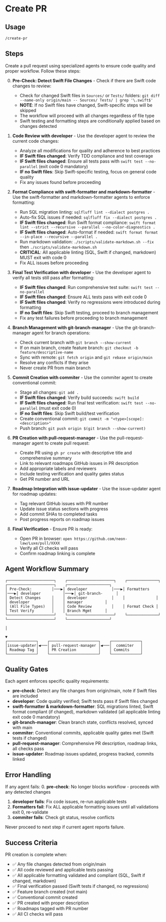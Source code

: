 # Create PR

## Usage

```txt
/create-pr
```

## Steps

Create a pull request using specialized agents to ensure code quality and proper workflow. Follow these steps:

0. **Pre-Check: Detect Swift File Changes** - Check if there are Swift code changes to review:
   - Check for changed Swift files in `Sources/` or `Tests/` folders:
     `git diff --name-only origin/main -- Sources/ Tests/ | grep '\.swift$'`
   - **NOTE**: If no Swift files have changed, Swift-specific steps will be skipped
   - The workflow will proceed with all changes regardless of file type
   - Swift testing and formatting steps are conditionally applied based on changes detected

1. **Code Review with developer** - Use the developer agent to review the current code changes:
   - Analyze all modifications for quality and adherence to best practices
   - **IF Swift files changed**: Verify TDD compliance and test coverage
   - **IF Swift files changed**: Ensure all tests pass with `swift test --no-parallel` (exit code 0 mandatory)
   - **IF no Swift files**: Skip Swift-specific testing, focus on general code quality
   - Fix any issues found before proceeding

2. **Format Compliance with swift-formatter and markdown-formatter** - Use the swift-formatter and markdown-formatter
   agents to enforce formatting:
   - Run SQL migration linting: `sqlfluff lint --dialect postgres .`
   - Auto-fix SQL issues if needed: `sqlfluff fix --dialect postgres .`
   - **IF Swift files changed**: Run Swift format compliance:
     `swift format lint --strict --recursive --parallel --no-color-diagnostics .`
   - **IF Swift files changed**: Auto-format if needed: `swift format format --in-place --recursive --parallel .`
   - Run markdown validation: `./scripts/validate-markdown.sh --fix` then `./scripts/validate-markdown.sh`
   - **CRITICAL**: All applicable linting (SQL, Swift if changed, markdown) MUST exit with code 0
   - Fix ALL issues before proceeding

3. **Final Test Verification with developer** - Use the developer agent to verify all tests
   still pass after formatting:
   - **IF Swift files changed**: Run comprehensive test suite: `swift test --no-parallel`
   - **IF Swift files changed**: Ensure ALL tests pass with exit code 0
   - **IF Swift files changed**: Verify no regressions were introduced during formatting
   - **IF no Swift files**: Skip Swift testing, proceed to branch management
   - Fix any test failures before proceeding to branch management

4. **Branch Management with git-branch-manager** - Use the git-branch-manager agent for branch operations:
   - Check current branch with `git branch --show-current`
   - If on main branch, create feature branch: `git checkout -b feature/descriptive-name`
   - Sync with remote: `git fetch origin` and `git rebase origin/main`
   - Resolve any conflicts if they arise
   - Never create PR from main branch

5. **Commit Creation with commiter** - Use the commiter agent to create conventional commit:
   - Stage all changes: `git add .`
   - **IF Swift files changed**: Verify build succeeds: `swift build`
   - **IF Swift files changed**: Run final test verification: `swift test --no-parallel` (must exit code 0)
   - **IF no Swift files**: Skip Swift build/test verification
   - Create conventional commit: `git commit -m "<type>[scope]: <description>"`
   - Push branch: `git push origin $(git branch --show-current)`

6. **PR Creation with pull-request-manager** - Use the pull-request-manager agent to create pull request:
   - Create PR using `gh pr create` with descriptive title and comprehensive summary
   - Link to relevant roadmaps GitHub issues in PR description
   - Add appropriate labels and reviewers
   - Include testing verification and quality gates status
   - Get PR number and URL

7. **Roadmap Integration with issue-updater** - Use the issue-updater agent for roadmap updates:
   - Tag relevant GitHub issues with PR number
   - Update issue status sections with progress
   - Add commit SHAs to completed tasks
   - Post progress reports on roadmap issues

8. **Final Verification** - Ensure PR is ready:
   - Open PR in browser: `open https://github.com/neon-law/Luxe/pull/XXXX`
   - Verify all CI checks will pass
   - Confirm roadmap linking is complete

## Agent Workflow Summary

```text
┌─────────────────────┐    ┌─────────────────────┐    ┌──────────────┐    ┌─────────────────────┐    ┌───────────────────┐
│ Pre-Check:         │───▶│ developer           │───▶│ Formatters   │───▶│ developer          │───▶│ git-branch-      │
│ Detect Changes     │    │ developer           │    │              │    │ developer          │    │ manager          │
│ (All File Types)   │    │ Code Review         │    │ Format Check │    │ Test Verify        │    │ Branch Mgmt      │
└─────────────────────┘    └─────────────────────┘    └──────────────┘    └─────────────────────┘    └───────────────────┘
                                                                                                    │
                                                                                                    ▼
┌─────────────┐    ┌──────────────────────┐    ┌─────────────┐
│issue-updater│◀───│ pull-request-manager │◀───│  commiter   │
│ Roadmap Tag │    │ PR Creation          │    │ Commits     │
└─────────────┘    └──────────────────────┘    └─────────────┘
```

## Quality Gates

Each agent enforces specific quality requirements:

- **pre-check**: Detect any file changes from origin/main, note if Swift files are included
- **developer**: Code quality verified; Swift tests pass if Swift files changed
- **swift-formatter & markdown-formatter**: SQL migrations linted, Swift format compliant (if changed), markdown validated
  (all applicable linting exit code 0 mandatory)
- **git-branch-manager**: Clean branch state, conflicts resolved, synced with main
- **commiter**: Conventional commits, applicable quality gates met (Swift tests if changed)
- **pull-request-manager**: Comprehensive PR description, roadmap links, all checks pass
- **issue-updater**: Roadmap issues updated, progress tracked, commits linked

## Error Handling

If any agent fails:
0. **pre-check**: No longer blocks workflow - proceeds with any detected changes
1. **developer fails**: Fix code issues, re-run applicable tests
2. **Formatters fail**: Fix ALL applicable formatting issues until all validations exit 0, re-validate
3. **commiter fails**: Check git status, resolve conflicts

Never proceed to next step if current agent reports failure.

## Success Criteria

PR creation is complete when:
- ✅ Any file changes detected from origin/main
- ✅ All code reviewed and applicable tests passing
- ✅ All applicable formatting validated and compliant (SQL, Swift if changed, markdown)
- ✅ Final verification passed (Swift tests if changed, no regressions)
- ✅ Feature branch created (not main)
- ✅ Conventional commit created
- ✅ PR created with proper description
- ✅ Roadmaps tagged with PR number
- ✅ All CI checks will pass
